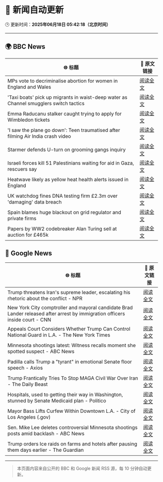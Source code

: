 # 🧠 新闻自动更新

🕒 更新时间：**2025年06月18日 05:42:18（北京时间）**

---

## 🌍 BBC News

| 🌐 标题 | 🔗 原文链接 |
|--------|-------------|
| MPs vote to decriminalise abortion for women in England and Wales | [阅读全文](https://www.bbc.com/news/articles/c2le12114j9o) |
| 'Taxi boats' pick up migrants in waist-deep water as Channel smugglers switch tactics | [阅读全文](https://www.bbc.com/news/articles/cpd1l6p8vw9o) |
| Emma Raducanu stalker caught trying to apply for Wimbledon tickets | [阅读全文](https://www.bbc.com/sport/tennis/articles/c74zjj14xvyo) |
| 'I saw the plane go down': Teen traumatised after filming Air India crash video | [阅读全文](https://www.bbc.com/news/articles/c0l484l40gyo) |
| Starmer defends U-turn on grooming gangs inquiry | [阅读全文](https://www.bbc.com/news/articles/cvg1xje9wzlo) |
| Israeli forces kill 51 Palestinians waiting for aid in Gaza, rescuers say | [阅读全文](https://www.bbc.com/news/articles/c74zj9kv2xjo) |
| Heatwave likely as yellow heat health alerts issued in England | [阅读全文](https://www.bbc.com/news/articles/ce3n8kgdj50o) |
| UK watchdog fines DNA testing firm £2.3m over 'damaging' data breach | [阅读全文](https://www.bbc.com/news/articles/c4grggw4n56o) |
| Spain blames huge blackout on grid regulator and private firms | [阅读全文](https://www.bbc.com/news/articles/c62d8k8edgxo) |
| Papers by WW2 codebreaker Alan Turing sell at auction for £465k | [阅读全文](https://www.bbc.com/news/articles/cew0lzgxd0xo) |

## 📰 Google News

| 🌐 标题 | 🔗 原文链接 |
|--------|-------------|
| Trump threatens Iran's supreme leader, escalating his rhetoric about the conflict - NPR | [阅读全文](https://news.google.com/rss/articles/CBMib0FVX3lxTE1QZHhmaE01WEdta2NMRWFfbWt4Z3NYbkN3Sno1WmFtcG5VTmFJVjV3Ni1ScGJlUDBOaFJPb2FiclRrR09mRHJlby1Zc1RCZjc2eU5nclhqcVNLNWlqcl9BNkN6VXhieHItQ055ZXNJaw?oc=5) |
| New York City comptroller and mayoral candidate Brad Lander released after arrest by immigration officers inside court - CNN | [阅读全文](https://news.google.com/rss/articles/CBMibEFVX3lxTE83VGNtZXpRRkgzTnBYaWJpeG5zeHdmaHl4Yi1jd2xaS2dzNDcxaTlURmRpakY2Qzh2UjF2dk5wWGI5aVNaM2VlWFhCVUx0U3FxdDlVRXJzNENnWnROU0MzYU5DTHRBOFV5dEhIdNIBckFVX3lxTE9BV2ZCY0RQanp1dzZ5R1N4Mk11X2lqbS1WS3FYLTBsSzRzSnZMbUVNUWJZTUNjN3FrQS12R2Z1VE1CMlRKNXNUQzYxXzdjTUJXRFQ3ZlB3LW1FZW83bG8zYktsTjcta05jM2tHUFdGemQ5dw?oc=5) |
| Appeals Court Considers Whether Trump Can Control National Guard in L.A. - The New York Times | [阅读全文](https://news.google.com/rss/articles/CBMigAFBVV95cUxNUmpPQVkzQ2Jpd1E1bGFOZkcxRXZJamQ3YVlUdWNGZUdzNFVzRDl4UTlKb19jUll5Qzl0dlVjdWZ2TURSTDdsNXFwdmlpN08tM1F0eUZXYjZGYVBBdXNSd1g3V2o4MkxVektfSldxY253OUVfQ0FWNWZLNEJITm9ZdQ?oc=5) |
| Minnesota shootings latest: Witness recalls moment she spotted suspect - ABC News | [阅读全文](https://news.google.com/rss/articles/CBMikAFBVV95cUxQcGRRN0JYLU9BMG1LZ2NFRl9EMU5OdnJnV1d5eDhlZjVNcWN3TXhwbjNET0JOcnNzNUVfVW1mNEg2ejNhc0ZPa3JCc0pLZG84dUhYZHNCWTk3c3pna0k0RktvVlRmdEZXRWtpOXhCREpiZW43SUh1aU8waTBBbE5pQ1YxeFAwRjNUdlNxM1ltd0PSAZYBQVVfeXFMTlpZU2JOMkRLdVVHS2FrMTVkQ3liZ3FyZzJKQ2VGYkJoTFRsMzVkcHJsNjE5bGt6eGFJTkpGc3cyb3RUd3NqT1FGY29DMjQ5bEQtRTlvd2ZfelBpdDREQXRiZW5GUHdRSktGNnJxNjVQUzJmcHI2WEhVSjh2MlFmVC0wcFR2eml6U1laYVQwYzBMN1ctQWN3?oc=5) |
| Padilla calls Trump a "tyrant" in emotional Senate floor speech - Axios | [阅读全文](https://news.google.com/rss/articles/CBMijAFBVV95cUxNc2JSVzY0V3ZmelFqVnN3bDUyYXB4cHc3UXRxc3RSTHdrUk1yNERZWjJQNl9NSHJ5SHR2OW01RzFsVlRkaDdoMlNlS2Nhd3lRb0hIdm9NMXN0V18xc1FSU1dxYnpXRVpjN2dtLUdnYXJKREtXeTZKbjJpRGVkVm1RTDhqQ25MTU5Bd1lJQQ?oc=5) |
| Trump Frantically Tries To Stop MAGA Civil War Over Iran - The Daily Beast | [阅读全文](https://news.google.com/rss/articles/CBMikAFBVV95cUxQS1BOclZWZW5vOGh6amItd2s4MnZzSmtfRGh4bkNSWXdCbjVOLXFNZVRkRFhzNVFGSThzSmpGSWdiMnh2bmpoVGhlUHo5TjUtSlBEb2R0elRlWDFyY0l4ZW5vUXY3c0hoZF9aSlAyWFB1MzF1dHVHLTRycm1HNmpsLVVYb3FnRUpySnZwMVE5SVM?oc=5) |
| Hospitals, used to getting their way in Washington, stunned by Senate Medicaid plan - Politico | [阅读全文](https://news.google.com/rss/articles/CBMilAFBVV95cUxPUUd2XzVpaFNyLTNXcjZPWU5VZkgwT1NWZzYzMjlNaXlsUUZLNXJ0NkZWR3dyUTU0dEI3VFZhek9EZWVxT3JpcmdJZlFRNHFVSGJkeGRpTUdSNG13bjdPUjBuLUxENjcyV1lwMnJ2ZHBieVJyZkFkeF9aY0F3ZmRHQWZwX1ljWFlKS2VZTmVVVWJBMGx5?oc=5) |
| Mayor Bass Lifts Curfew Within Downtown L.A. - City of Los Angeles (.gov) | [阅读全文](https://news.google.com/rss/articles/CBMifEFVX3lxTFA4dDVmanlFbVM4WHNOUDJJVlRGZWRiM0V6dEJMUHp3UWo5V1lMWVZyUlBrVVlXZm50aTlhbGtkU0NRdDc3QW5MaVVmcXY4dzNSbFRLbmpzY3RrbVE4U0p6YXJHaE11ajRQZG1tX1lzNmJBSDlQRVh0MERaRW0?oc=5) |
| Sen. Mike Lee deletes controversial Minnesota shootings posts amid backlash - ABC News | [阅读全文](https://news.google.com/rss/articles/CBMipwFBVV95cUxPVE9Zc0dRSTVYRkU1Y1ZEd2tHaVIyUmg1MVNXOFg1cUNiYmphVC1WbkFxTndWWFN2S3Q5Q3hQNGQyeWNLZDJocjc5dFc3UWl6RDcwcGxYelROa29hZjg5dDBmdTdCOTdxcXk0eExlb2tqZXZNYkdWek0xWkxpZmE3bG5fSWV0cklIaEFrM1JUdkY5SGVQXzdaVWNLa0NCdzVPWGFDZmEzVdIBrAFBVV95cUxQMTFpWGZWVmlpckdweHBscEYzanhoNlk0VUhZT2NPZk05dlhXX0pYOGM2RzJzRW9yQXU1WFpYQXFZLXNxRi1aMlZTTUNrUkFvUHBVWm9yLXpqcGU5MWo1RlpDend3Q04zTGpMYlgyaFFkSnpiZUxSYjU5dzYtRkYybGtSbU9Tczl4TkVraEVoT2FYSHRfdkpFQWhjM3pPazNfTU1iNFN0Mk1FSmVO?oc=5) |
| Trump orders Ice raids on farms and hotels after pausing them days earlier - The Guardian | [阅读全文](https://news.google.com/rss/articles/CBMiggFBVV95cUxQVFFPVVhzbW91UXNNZC1BUTNCQzNwX0tkcm1JSGZMRUtXWHhraVlrN1RTWkVlUG5MWWdaV0JlZnh4ZUdRTVRHVndyaVlrbU1aTVd0TzBZUFhYaVJNVjFjbGY2d0V5RTVXWmlaWXk0bjVRMXJXRmZNZGFPNnpyZXZ1NkZB?oc=5) |

---
> 本页面内容来自公开的 BBC 和 Google 新闻 RSS 源，每 10 分钟自动更新。